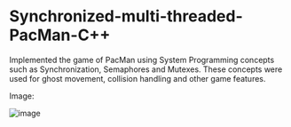 # Synchronized-multi-threaded-PacMan-C++
Implemented the game of PacMan using System Programming concepts such as Synchronization, Semaphores and Mutexes. These concepts were used for ghost movement, collision handling and other game features.

Image:

![image](https://github.com/user-attachments/assets/fa372f12-ae12-4059-8bce-913e66065ba2)
